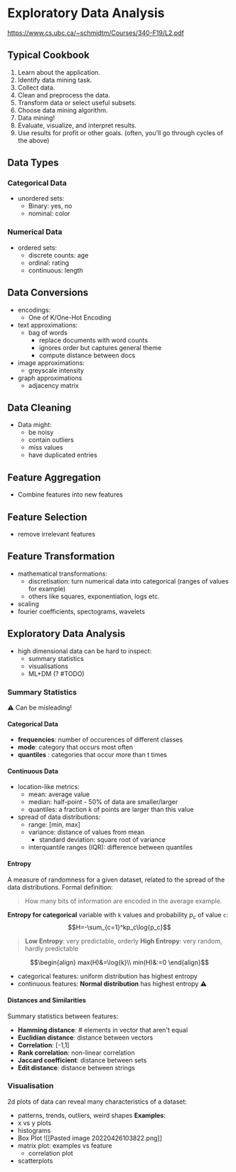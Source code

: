 # Exploratory Data Analysis
https://www.cs.ubc.ca/~schmidtm/Courses/340-F19/L2.pdf
## Typical Cookbook

1. Learn about the application.
2. Identify data mining task.
3. Collect data. 
4. Clean and preprocess the data. 
5. Transform data or select useful subsets.
6. Choose data mining algorithm. 
7. Data mining! 
8. Evaluate, visualize, and interpret results. 
9. Use results for profit or other goals. (often, you’ll go through cycles of the above)

## Data Types
### Categorical Data
- unordered sets:
	- Binary: yes, no
	- nominal: color

### Numerical Data
- ordered sets:
	- discrete counts: age
	- ordinal: rating
	- continuous: length

## Data Conversions
- encodings:
	- One of K/One-Hot Encoding
- text approximations:
	- bag of words 
		- replace documents with word counts
		- ignores order but captures general theme
		- compute distance between docs
- image approximations:
	- greyscale intensity
- graph approximations
	- adjacency matrix

## Data Cleaning
- Data might:
	- be noisy
	- contain outliers
	- miss values
	- have duplicated entries

## Feature Aggregation
- Combine features into new features

## Feature Selection
- remove irrelevant features

## Feature Transformation
- mathematical transformations:
	- discretisation: turn numerical data into categorical (ranges of values for example)
	- others like squares, exponentiation, logs etc.
- scaling
- fourier coefficients, spectograms, wavelets 

## Exploratory Data Analysis
- high dimensional data can be hard to inspect:
	- summary statistics
	- visualisations
	- ML+DM (? #TODO)

### Summary Statistics
 ⚠️ Can be misleading!

#### Categorical Data
- **frequencies**: number of occurences of different classes
- **mode**: category that occurs most often
- **quantiles** : categories that occur more than t times

#### Continuous Data
- location-like metrics:
	- mean: average value
	- median: half-point - 50% of data are smaller/larger
	- quantiles: a fraction k of points are larger than this value
- spread of data distributions:
	- range: [min, max]
	- variance: distance of values from mean
		- standard deviation: square root of variance
	- interquantile ranges (IQR): difference between quantiles

#### Entropy
A measure of randomness for a given dataset, related to the spread of the data distributions.
Formal definition:

>How many bits of information are encoded in the average example.

**Entropy for categorical** variable with `k` values and probability $p_c$ of value `c`:
$$H=-\sum_{c=1}^kp_c\log{p_c}$$
> **Low Entropy**: very predictable, orderly
> **High Entropy**: very random, hardly predictable

$$\begin{align}
max(H)&=\log{k}\\
min(H)&:=0
\end{align}$$

- categorical features: uniform distribution has highest entropy
- continuous features: **Normal distribution** has highest entropy ⚠️ 

#### Distances and Similarities
Summary statistics between features:
- **Hamming distance**: # elements in vector that aren't equal
- **Euclidian distance**: distance between vectors
- **Correlation**: [-1,1]
- **Rank correlation**: non-linear correlation
- **Jaccard coefficient**: distance between sets
- **Edit distance**: distance between strings 

### Visualisation
2d plots of data can reveal many characteristics of a dataset:
- patterns, trends, outliers, weird shapes
**Examples**:
- x vs y plots
- histograms
- Box Plot ![[Pasted image 20220426103822.png]]
- matrix plot: examples vs feature
	- correlation plot
- scatterplots